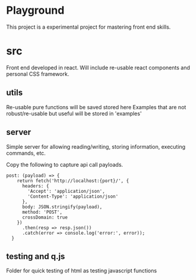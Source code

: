 # Playground
This project is a experimental project for mastering front end skills. 

# src
Front end developed in react. Will include re-usable react components and personal CSS framework. 

## utils
Re-usable pure functions will be saved stored here
Examples that are not robust/re-usable but useful will be stored in 'examples'

## server
Simple server for allowing reading/writing, storing information, executing commands, etc. 

Copy the following to capture api call payloads.
```
post: (payload) => {
    return fetch('http://localhost:{port}/', {
      headers: {
        'Accept': 'application/json',
        'Content-Type': 'application/json'
      },
      body: JSON.stringify(payload),
      method: 'POST',
      crossDomain: true
    })
      .then(resp => resp.json())
      .catch(error => console.log('error:', error));
  }
```

## testing and q.js
Folder for quick testing of html as testing javascript functions